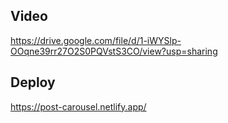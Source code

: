 ## Video

https://drive.google.com/file/d/1-iWYSlp-OOqne39rr27O2S0PQVstS3CO/view?usp=sharing

## Deploy

https://post-carousel.netlify.app/
